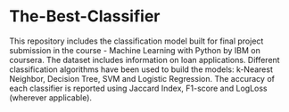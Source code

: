 # The-Best-Classifier
This repository includes the classification model built for final project submission in the course - Machine Learning with Python by IBM on coursera.  The dataset includes information on loan applications. Different classification algorithms have been used to build the models: k-Nearest Neighbor, Decision Tree, SVM and Logistic Regression. The accuracy of each classifier is reported using Jaccard Index, F1-score and LogLoss (wherever applicable).
